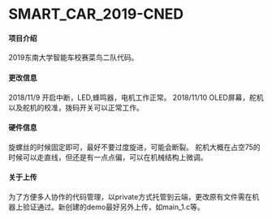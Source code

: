 # SMART_CAR_2019-CNED

#### 项目介绍
2019东南大学智能车校赛菜鸟二队代码。

#### 更改信息
2018/11/9 开启中断，LED,蜂鸣器，电机工作正常。
2018/11/10 OLED屏幕，舵机以及舵机的校准，拨码开关可以正常工作。

#### 硬件信息
旋螺丝的时候固定即可，最好不要过度旋进，可能会断裂。
舵机大概在占空75的时候可以走直线，但还是有一点点偏，可以在机械结构上微调。

#### 关于上传
为了方便多人协作的代码管理，以private方式托管到云端，更改原有文件需在机器上验证通过。新创建的demo最好另外上传，如main_1.c等。

